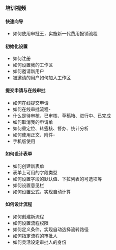 ﻿
### 培训视频
#### 快速向导
- 如何使用审批王，实施新一代费用报销流程

#### 初始化设置

- 如何注册
- 如何设置我的工作区
- 如何邀请新用户
- 被邀请的用户如何加入工作区

#### 提交申请与在线审批
- 如何在线提交申请
- 如何在线审批流程- 
- 什么是待审核、已审核、草稿箱、进行中、已完成
- 如何取消我的申请单
- 如何重定位、转签核、督办、统计分析
- 如何使用正文、附件- 
- 手机版使用

#### 如何设计表单
- 如何创建新表单
- 表单上可用的字段类型
- 如何设置字段的默认值、下拉列表的可选项等
- 如何设置意见栏
- 如何设置公式，实现自动计算

#### 如何设计流程
- 如何创建新流程
- 如何设置流程权限
- 如何定义条件，实现自动选择流转路径
- 如何指定流程的审批人
- 如何灵活设定审批人的身份
